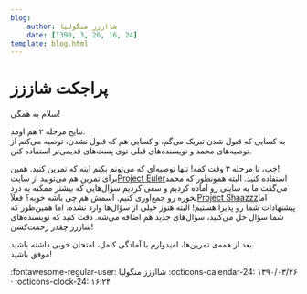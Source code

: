 ```yaml
---
blog:
    author: شااززز منگولیا
    date: [1390, 3, 26, 16, 24]
template: blog.html
---
```

# پراجکت شاززز

<div class="cnt">
سلام به همگی!<p></p>
<p>نتایج مرحله ۲ هم اومد.<br/>به کسایی که قبول شدن تبریک می‌گم، و کسایی هم که قبول نشدن، توصیه می‌کنم از توصیه‌های محمد و نویسنده‌های قبلی توی پست‌های قدیمی‌تر استفاده کنن.</p>
<p>خب، تا مرحله ۳ وقت کمه! تنها توصیه‌ای که می‌تونم بکنم اینه که تمرین کنید. همین!<br/>برای تمرین هم می‌تونید از سایت<a href="http://projecteuler.net/">Project Euler</a>استفاده کنید. البته همونطور که محمد می‌گفت ما یه سایتی رو آماده کردیم و سعی کردیم سؤال‌هایی که بیشتر ممکنه به درد بخوره رو جمع‌آوری کنیم. اسمش هم چی باشه خوبه؟ فعلاً<a href="http://shaazzz.gigfa.com/lvl3">Project Shaazzz</a>اما پیشنهادات شما رو پذیرا هستیم! البته هنوز خیلی از سؤال‌ها وارد نشده، اما همین‌طور که شما سؤال حل می‌کنید، سؤال‌های جدید هم اضافه می‌شه. دقت کنید که نویسنده‌های شاززز چقدر زحمت‌کشن!</p>
<p>بعد از همه‌ی تمرین‌ها، امیدوارم با آمادگی کامل، امتحان خوبی داشته باشید.<br/>موفق باشید!</p>
<p></p>
</div>

<div class="blog-info" markdown>
<span class="blog-author">
:fontawesome-regular-user: شااززز منگولیا
</span>
<span class="blog-date">
:octicons-calendar-24: ۱۳۹۰/۰۳/۲۶ · :octicons-clock-24: ۱۶:۲۴
</span>
</div>


